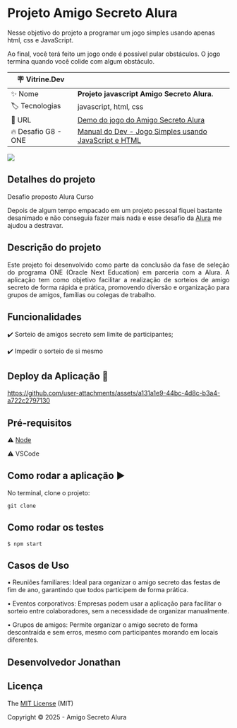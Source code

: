 # Projeto Amigo Secreto Alura

Nesse objetivo do projeto a programar um jogo simples usando apenas html, css e JavaScript.

Ao final, você terá feito um jogo onde é possível pular obstáculos. O jogo termina quando você colide com algum obstáculo.

| :placard: Vitrine.Dev |     |
| -------------  | --- |
| :sparkles: Nome        | **Projeto javascript Amigo Secreto Alura.**
| :label: Tecnologias | javascript, html, css
| :rocket: URL         | [Demo do jogo do Amigo Secreto Alura](https://jonathanmesquita.github.io/challenge-amigo-secreto/index.html)
| :fire: Desafio G8 - ONE  | [Manual do Dev - Jogo Simples usando JavaScript e HTML]([https://www.youtube.com/watch?v=r9buAwVBDhA](https://cursos.alura.com.br/formacao-desenvolvimento-pessoal-grupo8-one))

<!-- Inserir imagem com a #vitrinedev ao final do link -->
![](https://github.com/jonathanmesquita/challenge-amigo-secreto/assets)


## Detalhes do projeto

Desafio proposto Alura Curso 

Depois de algum tempo empacado em um projeto pessoal fiquei bastante desanimado e não conseguia fazer mais nada e esse desafio da [Alura](https://www.alura.com.br/) me ajudou a destravar.



## Descrição do projeto 

<p align="justify">
  Este projeto foi desenvolvido como parte da conclusão da fase de seleção do programa ONE (Oracle Next Education) em parceria com a Alura. A aplicação tem como objetivo facilitar a realização de sorteios de amigo secreto de forma rápida e prática, promovendo diversão e organização para grupos de amigos, famílias ou colegas de trabalho. 
</p>

## Funcionalidades

:heavy_check_mark: Sorteio de amigos secreto sem limite de participantes;  

:heavy_check_mark: Impedir o sorteio de si mesmo

## Deploy da Aplicação :dash:


https://github.com/user-attachments/assets/a131a1e9-44bc-4d8c-b3a4-a722c2797130



## Pré-requisitos

:warning: [Node](https://nodejs.org/en/download/)

:warning: VSCode

## Como rodar a aplicação :arrow_forward:

No terminal, clone o projeto: 

```
git clone 
```


## Como rodar os testes

```
$ npm start
```

## Casos de Uso

 • Reuniões familiares: Ideal para organizar o amigo secreto das festas de fim de ano, garantindo que todos participem de forma prática.
   
 • Eventos corporativos: Empresas podem usar a aplicação para facilitar o sorteio entre colaboradores, sem a necessidade de organizar manualmente.
  
 • Grupos de amigos: Permite organizar o amigo secreto de forma descontraída e sem erros, mesmo com participantes morando em locais diferentes.

## Desenvolvedor Jonathan



## Licença 

The [MIT License]() (MIT)

Copyright :copyright: 2025 - Amigo Secreto Alura

